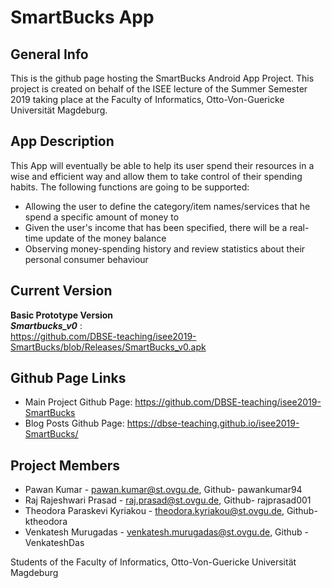  # SmartBucks App
 
 ## General Info
 
This is the github page hosting the SmartBucks Android App Project. This project is created on behalf of the ISEE lecture of the Summer Semester 2019 taking place at the Faculty of Informatics, Otto-Von-Guericke Universität Magdeburg.

## App Description

This App will eventually be able to help its user spend their resources in a wise and efficient way and allow them to take control of their spending habits. The following functions are going to be supported:
* Allowing the user to define the category/item names/services that he spend a specific amount of money to
* Given the user's income that has been specified, there will be a real-time update of the money balance
* Observing money-spending history and review statistics about their personal consumer behaviour

## Current Version

**Basic Prototype Version** <br/>
***Smartbucks_v0*** : <br/>
https://github.com/DBSE-teaching/isee2019-SmartBucks/blob/Releases/SmartBucks_v0.apk

## Github Page Links

* Main Project Github Page: https://github.com/DBSE-teaching/isee2019-SmartBucks
* Blog Posts Github Page: https://dbse-teaching.github.io/isee2019-SmartBucks/

## Project Members

* Pawan Kumar - pawan.kumar@st.ovgu.de, Github- pawankumar94
* Raj Rajeshwari Prasad - raj.prasad@st.ovgu.de, Github- rajprasad001
* Theodora Paraskevi Kyriakou - theodora.kyriakou@st.ovgu.de, Github- ktheodora
* Venkatesh Murugadas - venkatesh.murugadas@st.ovgu.de, Github - VenkateshDas

Students of the Faculty of Informatics, Otto-Von-Guericke Universität Magdeburg
